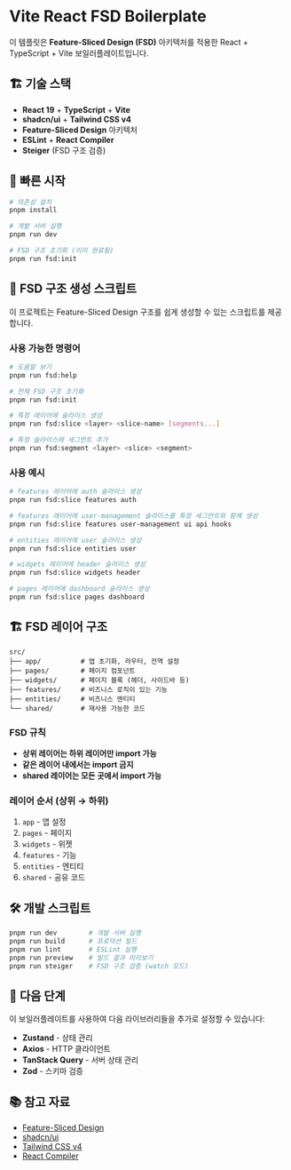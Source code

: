 # Vite React FSD Boilerplate

이 템플릿은 **Feature-Sliced Design (FSD)** 아키텍처를 적용한 React + TypeScript + Vite 보일러플레이트입니다.

## 🏗️ 기술 스택

- **React 19** + **TypeScript** + **Vite**
- **shadcn/ui** + **Tailwind CSS v4**
- **Feature-Sliced Design** 아키텍처
- **ESLint** + **React Compiler**
- **Steiger** (FSD 구조 검증)

## 🚀 빠른 시작

```bash
# 의존성 설치
pnpm install

# 개발 서버 실행
pnpm run dev

# FSD 구조 초기화 (이미 완료됨)
pnpm run fsd:init
```

## 📁 FSD 구조 생성 스크립트

이 프로젝트는 Feature-Sliced Design 구조를 쉽게 생성할 수 있는 스크립트를 제공합니다.

### 사용 가능한 명령어

```bash
# 도움말 보기
pnpm run fsd:help

# 전체 FSD 구조 초기화
pnpm run fsd:init

# 특정 레이어에 슬라이스 생성
pnpm run fsd:slice <layer> <slice-name> [segments...]

# 특정 슬라이스에 세그먼트 추가
pnpm run fsd:segment <layer> <slice> <segment>
```

### 사용 예시

```bash
# features 레이어에 auth 슬라이스 생성
pnpm run fsd:slice features auth

# features 레이어에 user-management 슬라이스를 특정 세그먼트와 함께 생성
pnpm run fsd:slice features user-management ui api hooks

# entities 레이어에 user 슬라이스 생성
pnpm run fsd:slice entities user

# widgets 레이어에 header 슬라이스 생성
pnpm run fsd:slice widgets header

# pages 레이어에 dashboard 슬라이스 생성
pnpm run fsd:slice pages dashboard
```

## 🏗️ FSD 레이어 구조

```
src/
├── app/          # 앱 초기화, 라우터, 전역 설정
├── pages/        # 페이지 컴포넌트
├── widgets/      # 페이지 블록 (헤더, 사이드바 등)
├── features/     # 비즈니스 로직이 있는 기능
├── entities/     # 비즈니스 엔티티
└── shared/       # 재사용 가능한 코드
```

### FSD 규칙

- **상위 레이어는 하위 레이어만 import 가능**
- **같은 레이어 내에서는 import 금지**
- **shared 레이어는 모든 곳에서 import 가능**

### 레이어 순서 (상위 → 하위)
1. `app` - 앱 설정
2. `pages` - 페이지
3. `widgets` - 위젯
4. `features` - 기능
5. `entities` - 엔티티
6. `shared` - 공유 코드

## 🛠️ 개발 스크립트

```bash
pnpm run dev        # 개발 서버 실행
pnpm run build      # 프로덕션 빌드
pnpm run lint       # ESLint 실행
pnpm run preview    # 빌드 결과 미리보기
pnpm run steiger    # FSD 구조 검증 (watch 모드)
```

## 🎯 다음 단계

이 보일러플레이트를 사용하여 다음 라이브러리들을 추가로 설정할 수 있습니다:

- **Zustand** - 상태 관리
- **Axios** - HTTP 클라이언트  
- **TanStack Query** - 서버 상태 관리
- **Zod** - 스키마 검증

## 📚 참고 자료

- [Feature-Sliced Design](https://feature-sliced.design/)
- [shadcn/ui](https://ui.shadcn.com/)
- [Tailwind CSS v4](https://tailwindcss.com/blog/tailwindcss-v4-alpha)
- [React Compiler](https://react.dev/learn/react-compiler)
